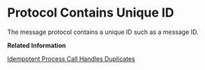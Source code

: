 <!-- loio2a887b33a1cd499aa6c05c87dd46c05e -->

# Protocol Contains Unique ID

The message protocol contains a unique ID such as a message ID.

**Related Information**  


[Idempotent Process Call Handles Duplicates](idempotent-process-call-handles-duplicates-da18f73.md "")

